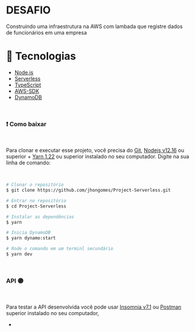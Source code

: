 #  DESAFIO

 Construindo uma infraestrutura na AWS com lambada que registre dados de funcionários em uma empresa 

# 🚀 Tecnologias 

- [Node.js](https://nodejs.org/en/)
- [Serverless](https://www.serverless.com)
- [TypeScript](https://www.typescriptlang.org/)
- [AWS-SDK](https://docs.aws.amazon.com/sdk-for-javascript/index.html)
- [DynamoDB](https://aws.amazon.com/pt/dynamodb/)



<br />

### ❗ Como baixar

<br>

Para clonar e executar esse projeto, você precisa do [Git](https://git-scm.com/), [Nodejs v12.16](https://nodejs.org/en/) ou superior + [Yarn 1.22](https://yarnpkg.com/) ou superior  instalado no seu computador. Digite na sua linha de comando:

<br>


```bash
# Clonar o repositório
$ git clone https://github.com/jhongomes/Project-Serverless.git

# Entrar no repositório
$ cd Project-Serverless

# Instalar as dependências
$ yarn

# Inicia DynamoDB
$ yarn dynamo:start

# Rode o comando em um terminl secundário
$ yarn dev 

```
<br />


### API 🟣
<br>

 Para testar a API desenvolvida você pode usar [Insomnia v7.1](https://insomnia.rest/) ou [Postman](https://www.postman.com/) superior instalado no seu computador,

 - 

<br>